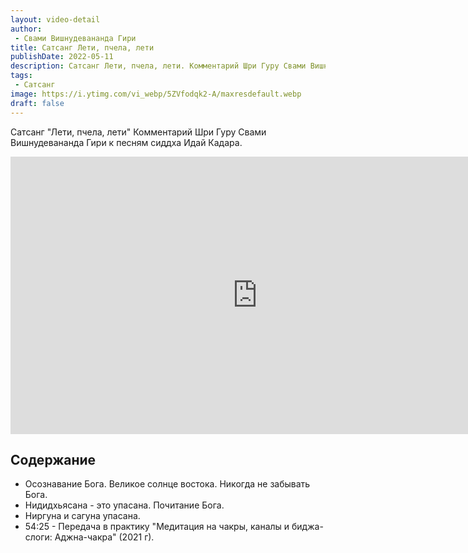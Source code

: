 ```yaml
---
layout: video-detail
author:
 - Свами Вишнудевананда Гири
title: Сатсанг Лети, пчела, лети
publishDate: 2022-05-11
description: Сатсанг Лети, пчела, лети. Комментарий Шри Гуру Свами Вишнудевананда Гири к песням сиддха Идай Кадара.
tags: 
 - Сатсанг
image: https://i.ytimg.com/vi_webp/5ZVfodqk2-A/maxresdefault.webp
draft: false
---
```


 Сатсанг "Лети, пчела, лети"
Комментарий Шри Гуру Свами Вишнудевананда Гири к песням сиддха Идай Кадара.

<iframe width="790" height="444" src="https://www.youtube.com/embed/5ZVfodqk2-A" frameborder="0" allowfullscreen=""></iframe> 

## Содержание
- Осознавание Бога. Великое солнце востока. Никогда не забывать Бога.
- Нидидхьясана - это упасана. Почитание Бога.
- Ниргуна и сагуна упасана.
- 54:25 - Передача в практику "Медитация на чакры, каналы и биджа-слоги: Аджна-чакра" (2021 г).
